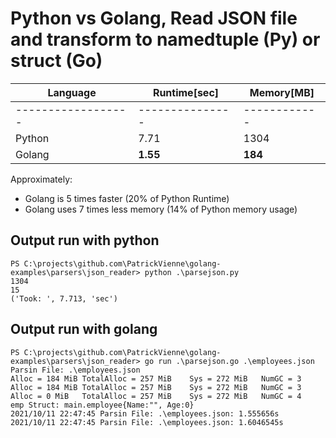 # Python vs Golang, Read JSON file and transform to namedtuple (Py) or struct (Go)

| Language         | Runtime[sec]  | Memory[MB] |
|------------------|---------------|------------|
|------------------|---------------|------------|
| Python           | 7.71          | 1304       |
| Golang           | **1.55**      | **184**    |

Approximately:
- Golang is 5 times faster (20% of Python Runtime)
- Golang uses 7 times less memory (14% of Python memory usage)

## Output run with python
```
PS C:\projects\github.com\PatrickVienne\golang-examples\parsers\json_reader> python .\parsejson.py
1304
15
('Took: ', 7.713, 'sec')
```

## Output run with golang
```
PS C:\projects\github.com\PatrickVienne\golang-examples\parsers\json_reader> go run .\parsejson.go .\employees.json
Parsin File: .\employees.json
Alloc = 184 MiB TotalAlloc = 257 MiB    Sys = 272 MiB   NumGC = 3
Alloc = 184 MiB TotalAlloc = 257 MiB    Sys = 272 MiB   NumGC = 3
Alloc = 0 MiB   TotalAlloc = 257 MiB    Sys = 272 MiB   NumGC = 4
emp Struct: main.employee{Name:"", Age:0}
2021/10/11 22:47:45 Parsin File: .\employees.json: 1.555656s
2021/10/11 22:47:45 Parsin File: .\employees.json: 1.6046545s
```


